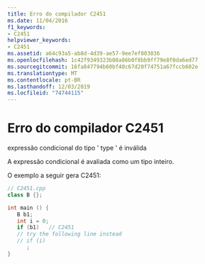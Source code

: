```yaml
---
title: Erro do compilador C2451
ms.date: 11/04/2016
f1_keywords:
- C2451
helpviewer_keywords:
- C2451
ms.assetid: a64c93a5-ab8d-4d39-ae57-9ee7ef803036
ms.openlocfilehash: 1c42f9349323b08a86b0f8bb9ff79e8f0da6ed77
ms.sourcegitcommit: 16fa847794b60bf40c67d20f74751a67fccb602e
ms.translationtype: MT
ms.contentlocale: pt-BR
ms.lasthandoff: 12/03/2019
ms.locfileid: "74744115"
---
```

# <a name="compiler-error-c2451"></a>Erro do compilador C2451

expressão condicional do tipo ' type ' é inválida

A expressão condicional é avaliada como um tipo inteiro.

O exemplo a seguir gera C2451:

```cpp
// C2451.cpp
class B {};

int main () {
   B b1;
   int i = 0;
   if (b1)   // C2451
   // try the following line instead
   // if (i)
      ;
}
```

